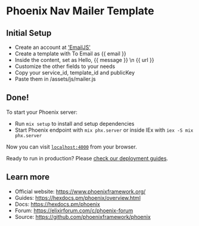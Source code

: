 # Phoenix Nav Mailer Template

## Initial Setup

- Create an account at ['EmailJS'](https://www.emailjs.com/)
- Create a template with To Email as {{ email }}
- Inside the content, set as Hello, {{ message }} \n {{ url }}
- Customize the other fields to your needs
- Copy your service_id, template_id and publicKey
- Paste them in /assets/js/mailer.js

## Done!

To start your Phoenix server:

- Run `mix setup` to install and setup dependencies
- Start Phoenix endpoint with `mix phx.server` or inside IEx with `iex -S mix phx.server`

Now you can visit [`localhost:4000`](http://localhost:4000) from your browser.

Ready to run in production? Please [check our deployment guides](https://hexdocs.pm/phoenix/deployment.html).

## Learn more

- Official website: https://www.phoenixframework.org/
- Guides: https://hexdocs.pm/phoenix/overview.html
- Docs: https://hexdocs.pm/phoenix
- Forum: https://elixirforum.com/c/phoenix-forum
- Source: https://github.com/phoenixframework/phoenix
